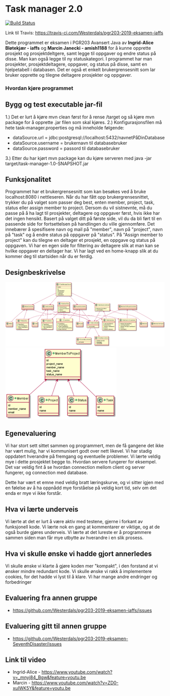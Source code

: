 # Task manager 2.0

[![Build Status](https://travis-ci.com/Westerdals/pgr203-2019-eksamen-iaffs.svg?token=142TxL5hMPVBB9ybKETZ&branch=master)](https://travis-ci.com/Westerdals/pgr203-2019-eksamen-iaffs)

Link til Travis: https://travis-ci.com/Westerdals/pgr203-2019-eksamen-iaffs

Dette programmet er eksamen i PGR203 Avansert Java av **Ingrid-Alice Bløtekjær - iaffs** og **Marcin Janecki - amish1188** for å kunne opprette prosjekt og prosjektdeltgere, samt legge til oppgaver og endre status på disse. Man kan også legge til ny statuskategori.
I programmet har man prosjekter, prosjektdeltagere, oppgaver, og status på disse, samt en hjelpetabell i databasen. Det er også et enkelt brukergrensesnitt som lar bruker opprette og tilegne deltagere prosjekter og oppgaver.

### Hvordan kjøre programmet

## Bygg og test executable jar-fil

1.) Det er lurt å kjøre mvn clean først for å rense /target og så kjøre mvn package for å opprette .jar filen som skal kjøres.
2.) Konfigurasjonsfilen må hete task-manager.properties og må inneholde følgende:
  - dataSource.url = jdbc:postgresql://localhost:5432/navnetPåDinDatabase
  - dataSource.username = brukernavn til databasebruker
  - dataSource.password = passord til databasebruker

3.) Etter du har kjørt mvn package kan du kjøre serveren med java -jar target/task-manager-1.0-SNAPSHOT.jar
 
 ## Funksjonalitet
Programmet har et brukergrensesnitt som kan besøkes ved å bruke localhost:8080 i nettleseren.
Når du har fått opp brukergrensesnittet, trykker du på valget som passer deg best, enten member, project, task, status eller assign member to project. Dersom du vil sistnevnte, må du passe på å ha lagt til prosjekter, deltagere og oppgaver først, hvis ikke har det ingen hensikt.
Basert på valget ditt på første side, vil du da bli ført til en passende side for fortsettelsen på handlingen du ville gjennomføre.
Det innebærer å spesifisere navn og mail på "member", navn på "project", navn på "task" og å endre status på oppgaver på "status". På "Assign member to project" kan du tilegne en deltager et prosjekt, en oppgave og status på oppgaven.
Vi har en egen side for filtering av deltagere slik at man kan se hvilke oppgaver en deltager har.
Vi har lagt ved en home-knapp slik at du kommer deg til startsiden når du er ferdig.
 
 ## Designbeskrivelse
 
![Design](doc/prosessmodell.png)
![Design](doc/domenemodell.png)
 
 ## Egenevaluering

Vi har stort sett sittet sammen og programmert, men de få gangene det ikke har vært mulig, har vi kommunisert godt over nett likevel. Vi har stadig oppdatert hverandre på fremgang og eventuelle problemer.
Vi lærte veldig mye i dette prosjektet begge to. Hvordan servere fungerer for eksempel. Det var veldig fint å se hvordan connection mellom client og server fungerer, og connection med database.

Dette har vært et emne med veldig bratt læringskurve, og vi sitter igjen med en følelse av å ha oppnådd mye forståelse på veldig kort tid, selv om det enda er mye vi ikke forstår.
 
 
 ## Hva vi lærte underveis
 
 Vi lærte at det er lurt å være aktiv med testene, gjerne i forkant av funksjonell kode.
 Vi lærte nok en gang at kommentarer er viktige, og at de også burde gjøres underveis.
 Vi lærte at det lureste er å programmere sammen siden man får mye utbytte av hverandre i en slik prosess.
 
 ## Hva vi skulle ønske vi hadde gjort annerledes
 
 Vi skulle ønske vi klarte å gjøre koden mer "kompakt", i den forstand at vi ønsker mindre redundant kode.
 Vi skulle ønske vi rakk å implementere cookies, for det hadde vi lyst til å klare.
 Vi har mange andre endringer og forbedringer 

## Evaluering fra annen gruppe

* https://github.com/Westerdals/pgr203-2019-eksamen-iaffs/issues

## Evaluering gitt til annen gruppe
* https://github.com/Westerdals/pgr203-2019-eksamen-SeventhDisaster/issues

## Link til video
- Ingrid-Alice - https://www.youtube.com/watch?v=_mnyj84_Bgw&feature=youtu.be
- Marcin - https://www.youtube.com/watch?v=ZD0-xuIWK5Y&feature=youtu.be

